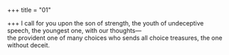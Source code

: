 +++
title = "01"

+++
I call for you upon the son of strength, the youth of undeceptive speech,  the youngest one, with our thoughts—  
the provident one of many choices who sends all choice treasures, the  one without deceit.  